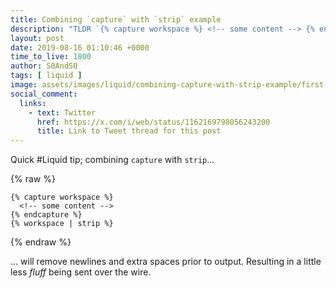 ```yaml
---
title: Combining `capture` with `strip` example
description: "TLDR `{% capture workspace %} <!-- some content --> {% endcapture %} {% workspace | strip %}`"
layout: post
date: 2019-08-16 01:10:46 +0000
time_to_live: 1800
author: S0AndS0
tags: [ liquid ]
image: assets/images/liquid/combining-capture-with-strip-example/first-code-block.png
social_comment:
  links:
    - text: Twitter
      href: https://x.com/i/web/status/1162169798056243200
      title: Link to Tweet thread for this post
---
```




Quick #Liquid tip; combining `capture` with `strip`...

{% raw %}
```liquid
{% capture workspace %}
  <!-- some content -->
{% endcapture %}
{% workspace | strip %}
```
{% endraw %}

... will remove newlines and extra spaces prior to output. Resulting in a
little less _fluff_ being sent over the wire.

